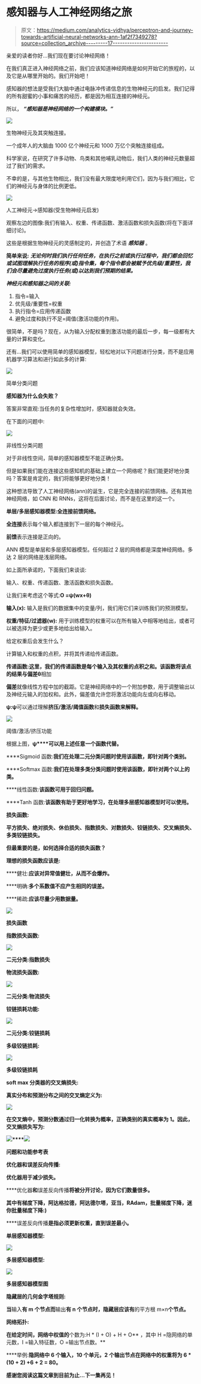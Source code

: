 # 感知器与人工神经网络之旅

> 原文：<https://medium.com/analytics-vidhya/perceptron-and-journey-towards-artificial-neural-networks-ann-1af2f7349278?source=collection_archive---------17----------------------->

亲爱的读者你好…我们现在要讨论神经网络！

在我们真正进入神经网络之前，我们应该知道神经网络是如何开始它的旅程的，以及它是从哪里开始的。我们开始吧！

感知器的想法是受我们大脑中通过电脉冲传递信息的生物神经元的启发。我们记得的所有甜蜜的小事和痛苦的经历，都是因为相互连接的神经元。

所以， ***“感知器是神经网络的一个构建模块。”***

![](img/fbb5f5a6ed465cb2a027ff8014577663.png)

生物神经元及其突触连接。

一个成年人的大脑由 1000 亿个神经元和 1000 万亿个突触连接组成。

科学家说，在研究了许多动物、鸟类和其他哺乳动物后，我们人类的神经元数量超过了我们的需求。

不幸的是，与其他生物相比，我们没有最大限度地利用它们，因为与我们相比，它们的神经元与身体的比例更低。

![](img/c2300884642870f576515f0bd19737e1.png)

人工神经元->感知器(受生物神经元启发)

观察左边的图像:我们有输入、权重、传递函数、激活函数和损失函数(将在下面详细讨论)。

这些是根据生物神经元的灵感制定的，并创造了术语 ***感知器*** 。

**简单来说:** ***无论何时我们执行任何任务，在执行之前或执行过程中，我们都会回忆或试图理解执行任务的程序(或)指令集，每个指令都会被赋予优先级/重要性，我们会尽量避免过度执行任务(或)以达到我们预期的结果。***

***神经元和感知器之间的关联:***

1.  指令=输入
2.  优先级/重要性=权重
3.  执行指令=应用传递函数
4.  避免过度和执行不足=阈值(激活功能的作用)。

很简单，不是吗？现在，从为输入分配权重到激活功能的最后一步，每一级都有大量的计算和变化。

还有…我们可以使用简单的感知器模型，轻松地对以下问题进行分类，而不是应用机器学习算法和进行如此多的计算:

![](img/c73ce76a0619721dbcdee5934ab3cb3f.png)

简单分类问题

**感知器为什么会失败？**

答案非常直观:当任务的复杂性增加时，感知器就会失效。

在下面的问题中:

![](img/e0b106743dc686f06e5d3ceba623ade9.png)

非线性分类问题

对于非线性空间，简单的感知器模型不能正确分类。

但是如果我们能在连接这些感知机的基础上建立一个网络呢？我们能更好地分类吗？答案是肯定的，我们将能够更好地分类！

这种想法导致了人工神经网络(ann)的诞生，它是完全连接的前馈网络。还有其他神经网络，如 CNN 和 RNNs，这将在后面讨论，而不是在这里的这一个。

**单层/多层感知器模型:全连接前馈网络。**

**全连接**表示每个输入都连接到下一层的每个神经元。

**前馈**表示连接是正向的。

ANN 模型是单层和多层感知器模型。任何超过 2 层的网络都是深度神经网络。多达 2 层的网络是浅层网络。

如上面所承诺的，下面我们来谈谈:

输入、权重、传递函数、激活函数和损失函数。

让我们来考虑这个等式:**O =ψ(wx+θ)**

**输入(x):** 输入是我们的数据集中的变量/列，我们用它们来训练我们的预测模型。

**权重/特征/过滤器(w):** 用于训练模型的权重可以在所有输入中相等地给出，或者可以被选择为更少或更多地给出给输入。

给定权重后会发生什么？

计算输入和权重的点积，并将其传递给传递函数。

**传递函数:**这里，我们的传递函数是每个输入及其权重的点积之和。该函数将该点的结果与偏差**θ**相加

**偏差**就像线性方程中加的截距。它是神经网络中的一个附加参数，用于调整输出以及神经元输入的加权和。此外，偏差值允许您将激活功能向左或向右移动。

**ψ:ψ**可以通过理解**挤压/激活/阈值函数**和**损失函数来解释。**

![](img/ec4806b946debaa4750335037cf1fc01.png)

阈值/激活/挤压功能

根据上图，**ψ****可以用上述任意一个函数代替。**

****Sigmoid 函数:**我们在处理二元分类问题时使用该函数，即针对两个类别。**

****Softmax 函数:**我们在处理多类分类问题时使用该函数，即针对两个以上的类。**

****线性函数:**该函数可用于回归问题。**

****Tanh 函数:**该函数有助于更好地学习，在处理多层感知器模型时可以使用。**

****损失函数:****

****平方损失、绝对损失、休伯损失、指数损失、对数损失、铰链损失、交叉熵损失、多类铰链损失。****

****但最重要的是，如何选择合适的损失函数？****

**理想的损失函数应该是:**

****健壮:**应该对异常值健壮，从而不会爆炸。**

****明确:**多个系数值不应产生相同的误差。**

****稀疏:**应该尽量少用数据量。**

**![](img/29286f67f39c4bcea812429f0a00b168.png)**

**损失函数**

****指数损失函数:****

**![](img/b55a9f7ec77404442f84a10db8594703.png)**

****二元分类:指数损失****

****物流损失函数:****

**![](img/732bd9c1bc0e668e055f1c78b2855503.png)**

****二元分类:物流损失****

****铰链损耗功能:****

**![](img/fb25d1575f5e838ebbdfda5bae43d3f0.png)**

****二元分类:铰链损耗****

****多级铰链损耗:****

**![](img/10b97d65a577b8b11626eac228b68a65.png)**

**多级铰链损耗**

****soft max 分类器的交叉熵损失:****

**真实分布和预测分布之间的交叉熵定义为:**

**![](img/b29acd2c29920e4184dd69a1a95bd488.png)**

**在交叉熵中，预测分数通过归一化转换为概率，正确类别的真实概率为 1。因此，交叉熵损失写为:**

**![](img/4b360f7e159ce079d91fa5badc13eaf1.png)****![](img/ef4d40ea35fba22a89805eae1a359d55.png)**

****问题和功能参考表****

****优化器和误差反向传播:****

**优化器用于减少损失。**

****优化器**和**误差反向传播**将被分开讨论，因为它们数量很多。**

**其中有梯度下降，阿达格拉德，阿达德尔塔，亚当，RAdam，批量梯度下降，迷你批量梯度下降:)**

****误差反向传播**是指必须更新权重，直到误差最小。**

****单层感知器模型:****

**![](img/c2fd0b124f579ca52114bd38981db654.png)**

****多层感知器模型:****

**![](img/399ee3e14e8ea0a5064c2dcf221bf57b.png)**

**多层感知器模型图**

****隐藏层的几何金字塔规则:****

**当**输入**有 **m 个节点**而**输出**有 **n 个节点**时，**隐藏层**应该有**的平方根 m×n**个节点。**

****网络拓扑:****

**在给定时间，网络中权值的**个数为:H * (I + O) + H + O** ，其中 H =隐网络的单元数，I =输入特征数，O =输出节点数。**

****举例:**隐网络中 6 个输入，10 个单元，2 个输出节点在网络中的权重将为 6 * (10 + 2) +6 + 2 = 80。**

**感谢您阅读这篇文章到目前为止…下一集再见！**